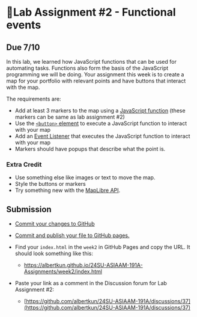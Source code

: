 # 📝Lab Assignment #2 - Functional events

## Due 7/10

In this lab, we learned how JavaScript functions that can be used for automating tasks. Functions also form the basis of the JavaScript programming we will be doing. Your assignment this week is to create a map for your portfolio with relevant points and have buttons that interact with the map.

The requirements are:

- Add at least 3 markers to the map using a [JavaScript function](https://developer.mozilla.org/en-US/docs/Web/JavaScript/Reference/Global_Objects/Function/Function) (these markers can be same as lab assignment #2)
- Use the [`<button>` element](https://developer.mozilla.org/en-US/docs/Web/HTML/Element/button) to execute a JavaScript function to interact with your map 
- Add an [Event Listener](https://developer.mozilla.org/en-US/docs/Learn/JavaScript/Building_blocks/Events#what_is_an_event) that executes the JavaScript function to interact with your map
- Markers should have popups that describe what the point is.


### Extra Credit

- Use something else like images or text to move the map.
- Style the buttons or markers
- Try something new with the [MapLibre API](https://maplibre.org/maplibre-gl-js/docs/examples/).

## Submission

- [Commit your changes to GitHub](../../labs/week1/3.md)

- [Commit and publish your file to GitHub pages.](../../labs/week1/3.md#using-github-pages)

- Find your `index.html` in the `week2` in GitHub Pages and copy the URL. It should look something like this:
  - https://albertkun.github.io/24SU-ASIAAM-191A-Assignments/week2/index.html

- Paste your link as a comment in the Discussion forum for Lab Assignment #2:
  - [https://github.com/albertkun/24SU-ASIAAM-191A/discussions/37](https://github.com/albertkun/24SU-ASIAAM-191A/discussions/37)
